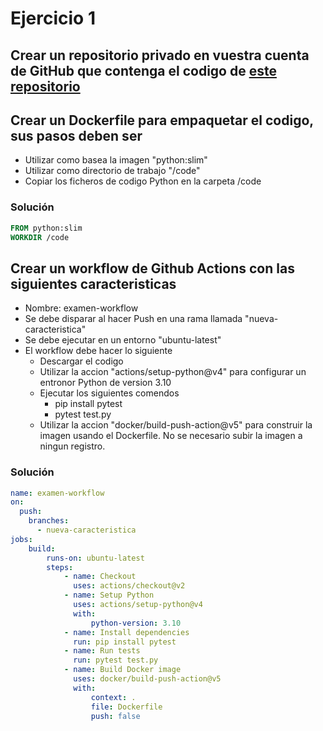 <!-- markdownlint-disable MD024 -->
# Ejercicio 1

## Crear un repositorio privado en vuestra cuenta de GitHub que contenga el codigo de [este repositorio](https://github.com/ulopeznovoa/AS-CI-CD-ej1)

## Crear un Dockerfile para empaquetar el codigo, sus pasos deben ser

* Utilizar como basea la imagen "python:slim"
* Utilizar como directorio de trabajo "/code"
* Copiar los ficheros de codigo Python en la carpeta /code

### Solución

```dockerfile
FROM python:slim
WORKDIR /code
```

## Crear un workflow de Github Actions con las siguientes caracteristicas

* Nombre: examen-workflow
* Se debe disparar al hacer Push en una rama llamada "nueva-caracteristica"
* Se debe ejecutar en un entorno "ubuntu-latest"
* El workflow debe hacer lo siguiente
  * Descargar el codigo
  * Utilizar la accion "actions/setup-python@v4" para configurar un entronor Python de version 3.10
  * Ejecutar los siguientes comendos
    * pip install pytest
    * pytest test.py
  * Utilizar la accion "docker/build-push-action@v5" para construir la imagen usando el Dockerfile. No se necesario subir la imagen a ningun registro.

### Solución

```yaml
name: examen-workflow
on:
  push:
    branches:
      - nueva-caracteristica
jobs:
    build:
        runs-on: ubuntu-latest
        steps:
            - name: Checkout
              uses: actions/checkout@v2
            - name: Setup Python
              uses: actions/setup-python@v4
              with:
                  python-version: 3.10
            - name: Install dependencies
              run: pip install pytest
            - name: Run tests
              run: pytest test.py
            - name: Build Docker image
              uses: docker/build-push-action@v5
              with:
                  context: .
                  file: Dockerfile
                  push: false
```
